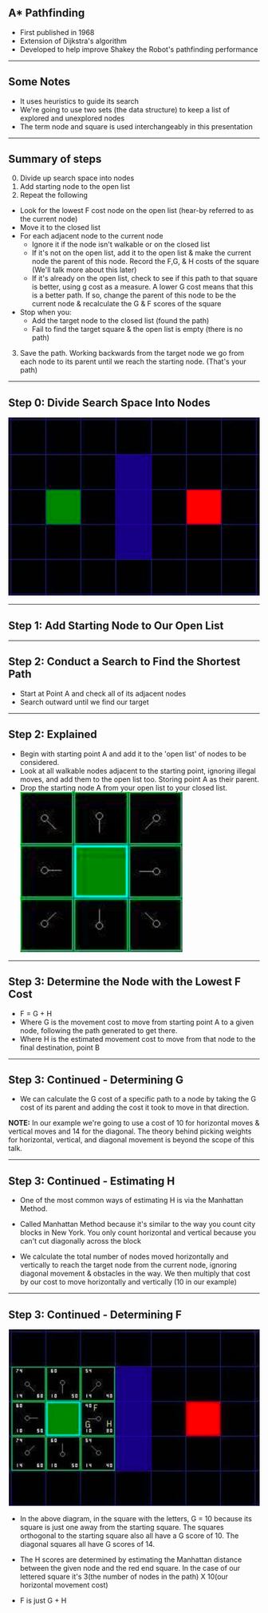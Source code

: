 ## A* Pathfinding

* First published in 1968
* Extension of Dijkstra's algorithm
* Developed to help improve Shakey the Robot's pathfinding performance

---

## Some Notes
* It uses heuristics to guide its search
* We're going to use two sets (the data structure) to keep a list of explored and unexplored nodes
* The term node and square is used interchangeably in this presentation

---

## Summary of steps
0. Divide up search space into nodes
1. Add starting node to the open list
2. Repeat the following
  * Look for the lowest F cost node on the open list (hear-by referred to as the current node)
  * Move it to the closed list
  * For each adjacent node to the current node
    * Ignore it if the node isn't walkable or on the closed list
    * If it's not on the open list, add it to the open list & make the current node the parent of this node.  Record the F,G, & H costs of the square (We'll talk more about this later)
    * If it's already on the open list, check to see if this path to that square is better, using g cost as a measure.  A lower G cost means that this is a better path.  If so, change the parent of this node to be the current node & recalculate the G & F scores of the square
  * Stop when you:
    * Add the target node to the closed list (found the path)
    * Fail to find the target square & the open list is empty (there is no path)
3. Save the path.  Working backwards from the target node we go from each node to its parent until we reach the starting node. (That's your path)

---

## Step 0: Divide Search Space Into Nodes
![](./grid.png)

---

## Step 1: Add Starting Node to Our Open List

---

## Step 2: Conduct a Search to Find the Shortest Path
  * Start at Point A and check all of its adjacent nodes
  * Search outward until we find our target

---

## Step 2: Explained
* Begin with starting point A and add it to the 'open list' of nodes to be considered.
* Look at all walkable nodes adjacent to the starting point, ignoring illegal moves, and add them to the open list too.  Storing point A as their parent.
* Drop the starting node A from your open list to your closed list.
![](./parent-with-children.png)

---

## Step 3: Determine the Node with the Lowest F Cost
* F = G + H
* Where G is the movement cost to move from starting point A to a given node, following the path generated to get there.
* Where H is the estimated movement cost to move from that node to the final destination, point B
---

## Step 3: Continued - Determining G
* We can calculate the G cost of a specific path to a node by taking the G cost of its parent and adding the cost it took to move in that direction.

**NOTE:**  In our example we're going to use a cost of 10 for horizontal moves & vertical moves and 14 for the diagonal.  The theory behind picking weights for horizontal, vertical, and diagonal movement is beyond the scope of this talk.

---

## Step 3: Continued - Estimating H
* One of the most common ways of estimating H is via the Manhattan Method.
* Called Manhattan Method because it's similar to the way you count city blocks in New York.  You only count horizontal and vertical because you can't cut diagonally across the block

* We calculate the total number of nodes moved horizontally and vertically to reach the target node from the current node, ignoring diagonal movement & obstacles in the way.  We then multiply that cost by our cost to move horizontally and vertically (10 in our example)
---

## Step 3: Continued - Determining F
![](f-cost.png)
* In the above diagram, in the square with the letters, G = 10 because its square is just one away from the starting square.  The squares orthogonal to the starting square also all have a G score of 10.  The diagonal squares all have G scores of 14.

* The H scores are determined by estimating the Manhattan distance between the given node and the red end square.  In the case of our lettered square it's 3(the number of nodes in the path) X 10(our horizontal movement cost)

* F is just G + H
